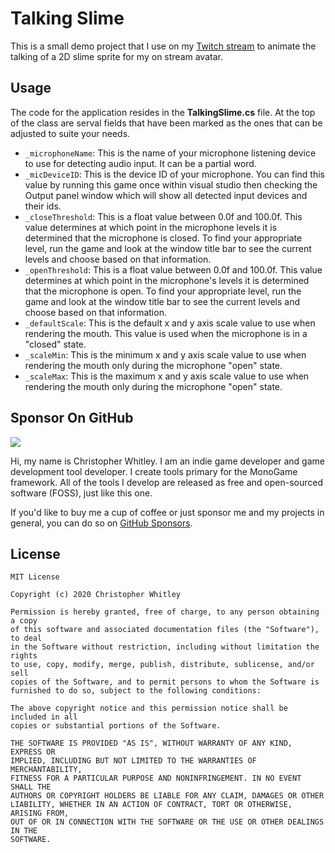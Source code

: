 # Talking Slime
This is a small demo project that I use on my [Twitch stream]() to animate the talking of a 2D slime sprite for my on stream avatar.

## Usage
The code for the application resides in the **TalkingSlime.cs** file.  At the top of the class are serval fields that have been marked as the ones that can be adjusted to suite your needs.

* `_microphoneName`:  This is the name of your microphone listening device to use for detecting audio input.  It can be a partial word.  
* `_micDeviceID`:  This is the device ID of your microphone.  You can find this value by running this game once within visual studio then checking the Output panel window which will show all detected input devices and their ids.  
* `_closeThreshold`: This is a float value between 0.0f and 100.0f.  This value determines at which point in the microphone levels it is determined that the microphone is closed.  To find your appropriate level, run the game and look at the window title bar to see the current levels and choose based on that information.  
* `_openThreshold`:  This is a float value between 0.0f and 100.0f.  This value determines at which point in the microphone's levels it is determined that the microphone is open.  To find your appropriate level, run the game and look at the window title bar to see the current levels and choose based on that information.  
* `_defaultScale`:  This is the default x and y axis scale value to use when rendering the mouth. This value is used when the microphone is in a "closed" state.  
* `_scaleMin`: This is the minimum x and y axis scale value to use when rendering the mouth only during the microphone "open" state.  
* `_scaleMax`:  This is the maximum x and y axis scale value to use when rendering the mouth only during the microphone "open" state.

## Sponsor On GitHub
[![](https://raw.githubusercontent.com/manbeardgames/monogame-aseprite/gh-pages-develop/static/img/github_sponsor.png)](https://github.com/sponsors/manbeardgames)  

Hi, my name is Christopher Whitley. I am an indie game developer and game development tool developer. I create tools primary for the MonoGame framework. All of the tools I develop are released as free and open-sourced software (FOSS), just like this one.

If you'd like to buy me a cup of coffee or just sponsor me and my projects in general, you can do so on [GitHub Sponsors](https://github.com/sponsors/manbeardgames). 

## License
```
MIT License

Copyright (c) 2020 Christopher Whitley

Permission is hereby granted, free of charge, to any person obtaining a copy
of this software and associated documentation files (the "Software"), to deal
in the Software without restriction, including without limitation the rights
to use, copy, modify, merge, publish, distribute, sublicense, and/or sell
copies of the Software, and to permit persons to whom the Software is
furnished to do so, subject to the following conditions:

The above copyright notice and this permission notice shall be included in all
copies or substantial portions of the Software.

THE SOFTWARE IS PROVIDED "AS IS", WITHOUT WARRANTY OF ANY KIND, EXPRESS OR
IMPLIED, INCLUDING BUT NOT LIMITED TO THE WARRANTIES OF MERCHANTABILITY,
FITNESS FOR A PARTICULAR PURPOSE AND NONINFRINGEMENT. IN NO EVENT SHALL THE
AUTHORS OR COPYRIGHT HOLDERS BE LIABLE FOR ANY CLAIM, DAMAGES OR OTHER
LIABILITY, WHETHER IN AN ACTION OF CONTRACT, TORT OR OTHERWISE, ARISING FROM,
OUT OF OR IN CONNECTION WITH THE SOFTWARE OR THE USE OR OTHER DEALINGS IN THE
SOFTWARE.
```
